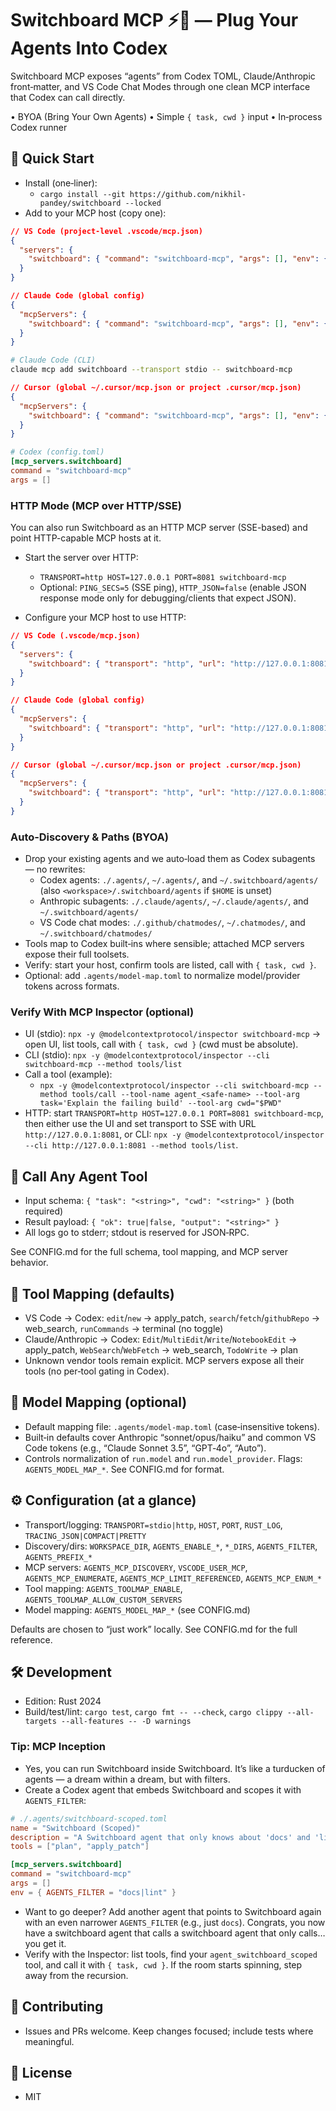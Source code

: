 # Switchboard MCP ⚡️🔌 — Plug Your Agents Into Codex

Switchboard MCP exposes “agents” from Codex TOML, Claude/Anthropic front‑matter, and VS Code Chat Modes through one clean MCP interface that Codex can call directly.

• BYOA (Bring Your Own Agents) • Simple `{ task, cwd }` input • In‑process Codex runner

## 🏁 Quick Start

- Install (one‑liner):
  - `cargo install --git https://github.com/nikhil-pandey/switchboard --locked`
- Add to your MCP host (copy one):

```json
// VS Code (project-level .vscode/mcp.json)
{
  "servers": {
    "switchboard": { "command": "switchboard-mcp", "args": [], "env": { "RUST_LOG": "info" } }
  }
}
```

```json
// Claude Code (global config)
{
  "mcpServers": {
    "switchboard": { "command": "switchboard-mcp", "args": [], "env": { "RUST_LOG": "info" } }
  }
}
```

```sh
# Claude Code (CLI)
claude mcp add switchboard --transport stdio -- switchboard-mcp
```

```json
// Cursor (global ~/.cursor/mcp.json or project .cursor/mcp.json)
{
  "mcpServers": {
    "switchboard": { "command": "switchboard-mcp", "args": [], "env": { "RUST_LOG": "info" } }
  }
}
```

```toml
# Codex (config.toml)
[mcp_servers.switchboard]
command = "switchboard-mcp"
args = []
```

### HTTP Mode (MCP over HTTP/SSE)

You can also run Switchboard as an HTTP MCP server (SSE-based) and point HTTP-capable MCP hosts at it.

- Start the server over HTTP:
  - `TRANSPORT=http HOST=127.0.0.1 PORT=8081 switchboard-mcp`
  - Optional: `PING_SECS=5` (SSE ping), `HTTP_JSON=false` (enable JSON response mode only for debugging/clients that expect JSON).

- Configure your MCP host to use HTTP:

```json
// VS Code (.vscode/mcp.json)
{
  "servers": {
    "switchboard": { "transport": "http", "url": "http://127.0.0.1:8081" }
  }
}
```

```json
// Claude Code (global config)
{
  "mcpServers": {
    "switchboard": { "transport": "http", "url": "http://127.0.0.1:8081" }
  }
}
```

```json
// Cursor (global ~/.cursor/mcp.json or project .cursor/mcp.json)
{
  "mcpServers": {
    "switchboard": { "transport": "http", "url": "http://127.0.0.1:8081" }
  }
}
```

### Auto‑Discovery & Paths (BYOA)
- Drop your existing agents and we auto‑load them as Codex subagents — no rewrites:
  - Codex agents: `./.agents/`, `~/.agents/`, and `~/.switchboard/agents/` (also `<workspace>/.switchboard/agents` if `$HOME` is unset)
  - Anthropic subagents: `./.claude/agents/`, `~/.claude/agents/`, and `~/.switchboard/agents/`
  - VS Code chat modes: `./.github/chatmodes/`, `~/.chatmodes/`, and `~/.switchboard/chatmodes/`
- Tools map to Codex built‑ins where sensible; attached MCP servers expose their full toolsets.
- Verify: start your host, confirm tools are listed, call with `{ task, cwd }`.
- Optional: add `.agents/model-map.toml` to normalize model/provider tokens across formats.

### Verify With MCP Inspector (optional)
- UI (stdio): `npx -y @modelcontextprotocol/inspector switchboard-mcp` → open UI, list tools, call with `{ task, cwd }` (cwd must be absolute).
- CLI (stdio): `npx -y @modelcontextprotocol/inspector --cli switchboard-mcp --method tools/list`
- Call a tool (example):
  - `npx -y @modelcontextprotocol/inspector --cli switchboard-mcp --method tools/call --tool-name agent_<safe-name> --tool-arg task='Explain the failing build' --tool-arg cwd="$PWD"`
- HTTP: start `TRANSPORT=http HOST=127.0.0.1 PORT=8081 switchboard-mcp`, then either use the UI and set transport to SSE with URL `http://127.0.0.1:8081`, or CLI: `npx -y @modelcontextprotocol/inspector --cli http://127.0.0.1:8081 --method tools/list`.

## 🧪 Call Any Agent Tool

- Input schema: `{ "task": "<string>", "cwd": "<string>" }` (both required)
- Result payload: `{ "ok": true|false, "output": "<string>" }`
- All logs go to stderr; stdout is reserved for JSON‑RPC.

See CONFIG.md for the full schema, tool mapping, and MCP server behavior.

## 🧭 Tool Mapping (defaults)

- VS Code → Codex: `edit`/`new` → apply_patch, `search`/`fetch`/`githubRepo` → web_search, `runCommands` → terminal (no toggle)
- Claude/Anthropic → Codex: `Edit`/`MultiEdit`/`Write`/`NotebookEdit` → apply_patch, `WebSearch`/`WebFetch` → web_search, `TodoWrite` → plan
- Unknown vendor tools remain explicit. MCP servers expose all their tools (no per‑tool gating in Codex).

## 🧱 Model Mapping (optional)

- Default mapping file: `.agents/model-map.toml` (case‑insensitive tokens).
- Built‑in defaults cover Anthropic “sonnet/opus/haiku” and common VS Code tokens (e.g., “Claude Sonnet 3.5”, “GPT‑4o”, “Auto”).
- Controls normalization of `run.model` and `run.model_provider`. Flags: `AGENTS_MODEL_MAP_*`. See CONFIG.md for format.

## 

## ⚙️ Configuration (at a glance)

- Transport/logging: `TRANSPORT=stdio|http`, `HOST`, `PORT`, `RUST_LOG`, `TRACING_JSON|COMPACT|PRETTY`
- Discovery/dirs: `WORKSPACE_DIR`, `AGENTS_ENABLE_*`, `*_DIRS`, `AGENTS_FILTER`, `AGENTS_PREFIX_*`
- MCP servers: `AGENTS_MCP_DISCOVERY`, `VSCODE_USER_MCP`, `AGENTS_MCP_ENUMERATE`, `AGENTS_MCP_LIMIT_REFERENCED`, `AGENTS_MCP_ENUM_*`
- Tool mapping: `AGENTS_TOOLMAP_ENABLE`, `AGENTS_TOOLMAP_ALLOW_CUSTOM_SERVERS`
- Model mapping: `AGENTS_MODEL_MAP_*` (see CONFIG.md)

Defaults are chosen to “just work” locally. See CONFIG.md for the full reference.

## 🛠️ Development
- Edition: Rust 2024
- Build/test/lint: `cargo test`, `cargo fmt -- --check`, `cargo clippy --all-targets --all-features -- -D warnings`

### Tip: MCP Inception
- Yes, you can run Switchboard inside Switchboard. It’s like a turducken of agents — a dream within a dream, but with filters.
- Create a Codex agent that embeds Switchboard and scopes it with `AGENTS_FILTER`:

```toml
# ./.agents/switchboard-scoped.toml
name = "Switchboard (Scoped)"
description = "A Switchboard agent that only knows about 'docs' and 'lint' agents"
tools = ["plan", "apply_patch"]

[mcp_servers.switchboard]
command = "switchboard-mcp"
args = []
env = { AGENTS_FILTER = "docs|lint" }
```

- Want to go deeper? Add another agent that points to Switchboard again with an even narrower `AGENTS_FILTER` (e.g., just `docs`). Congrats, you now have a switchboard agent that calls a switchboard agent that only calls… you get it.
- Verify with the Inspector: list tools, find your `agent_switchboard_scoped` tool, and call it with `{ task, cwd }`. If the room starts spinning, step away from the recursion.

## 🤝 Contributing
- Issues and PRs welcome. Keep changes focused; include tests where meaningful.

## 📄 License
- MIT
